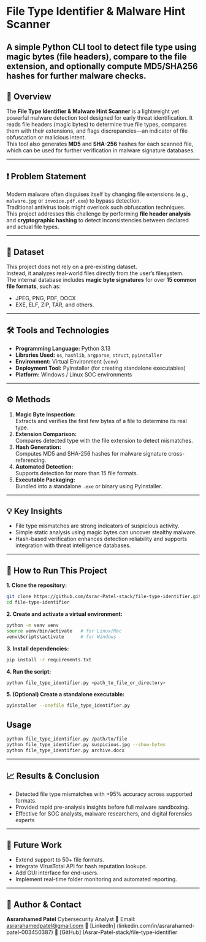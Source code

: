 # File Type Identifier & Malware Hint Scanner

A simple Python CLI tool to detect file type using magic bytes (file headers), compare to the file extension, and optionally compute MD5/SHA256 hashes for further malware checks.
---

## 📘 Overview
The **File Type Identifier & Malware Hint Scanner** is a lightweight yet powerful malware detection tool designed for early threat identification. It reads file headers (magic bytes) to determine true file types, compares them with their extensions, and flags discrepancies—an indicator of file obfuscation or malicious intent.  
This tool also generates **MD5** and **SHA-256** hashes for each scanned file, which can be used for further verification in malware signature databases.

---

## ❗ Problem Statement
Modern malware often disguises itself by changing file extensions (e.g., `malware.jpg` or `invoice.pdf.exe`) to bypass detection.  
Traditional antivirus tools might overlook such obfuscation techniques.  
This project addresses this challenge by performing **file header analysis** and **cryptographic hashing** to detect inconsistencies between declared and actual file types.

---

## 📂 Dataset
This project does not rely on a pre-existing dataset.  
Instead, it analyzes real-world files directly from the user’s filesystem.  
The internal database includes **magic byte signatures** for over **15 common file formats**, such as:
- JPEG, PNG, PDF, DOCX  
- EXE, ELF, ZIP, TAR, and others.

---

## 🛠️ Tools and Technologies
- **Programming Language:** Python 3.13  
- **Libraries Used:** `os`, `hashlib`, `argparse`, `struct`, `pyinstaller`  
- **Environment:** Virtual Environment (`venv`)  
- **Deployment Tool:** PyInstaller (for creating standalone executables)  
- **Platform:** Windows / Linux SOC environments

---

## ⚙️ Methods
1. **Magic Byte Inspection:**  
   Extracts and verifies the first few bytes of a file to determine its real type.  
2. **Extension Comparison:**  
   Compares detected type with the file extension to detect mismatches.  
3. **Hash Generation:**  
   Computes MD5 and SHA-256 hashes for malware signature cross-referencing.  
4. **Automated Detection:**  
   Supports detection for more than 15 file formats.  
5. **Executable Packaging:**  
   Bundled into a standalone `.exe` or binary using PyInstaller.

---

## 💡 Key Insights
- File type mismatches are strong indicators of suspicious activity.  
- Simple static analysis using magic bytes can uncover stealthy malware.  
- Hash-based verification enhances detection reliability and supports integration with threat intelligence databases.

---
## 🚀 How to Run This Project

**1. Clone the repository:**
```bash
git clone https://github.com/Asrar-Patel-stack/file-type-identifier.git
cd file-type-identifier  
```

**2. Create and activate a virtual environment:**
```bash
python -m venv venv
source venv/bin/activate   # for Linux/Mac
venv\Scripts\activate      # for Windows  
```

**3. Install dependencies:**
```bash
pip install -r requirements.txt
```

**4. Run the script:**
```bash
python file_type_identifier.py <path_to_file_or_directory>
```
**5. (Optional) Create a standalone executable:**
```bash
pyinstaller --onefile file_type_identifier.py
```

## Usage
```bash
python file_type_identifier.py /path/to/file
python file_type_identifier.py suspicious.jpg --show-bytes
python file_type_identifier.py archive.docx
```
---

## 📈 Results & Conclusion
- Detected file type mismatches with >95% accuracy across supported formats.
- Provided rapid pre-analysis insights before full malware sandboxing.
- Effective for SOC analysts, malware researchers, and digital forensics experts

---

##  🔮 Future Work
- Extend support to 50+ file formats.
- Integrate VirusTotal API for hash reputation lookups.
- Add GUI interface for end-users.
- Implement real-time folder monitoring and automated reporting.

---

## 👤 Author & Contact
**Asrarahamed Patel**
Cybersecurity Analyst
📧 Email: asrarahamedpatel@gmail.com
🔗 [LinkedIn] (linkedin.com/in/asrarahamed-patel-003450387)
🐙 [GitHub] (Asrar-Patel-stack/file-type-identifier
